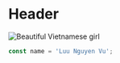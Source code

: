 # Header

![Beautiful Vietnamese girl](https://th.bing.com/th/id/OIP.B17W_xEQ1Ezt8ifDoHN6kgHaLc)

``` javascript
const name = 'Luu Nguyen Vu';
```
